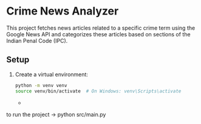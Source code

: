 # Crime News Analyzer

This project fetches news articles related to a specific crime term using the Google News API and categorizes these articles based on sections of the Indian Penal Code (IPC).

## Setup

1. Create a virtual environment:
   ```bash
   python -m venv venv
   source venv/bin/activate  # On Windows: venv\Scripts\activate
   ```


   +



to run the project -> python src/main.py
